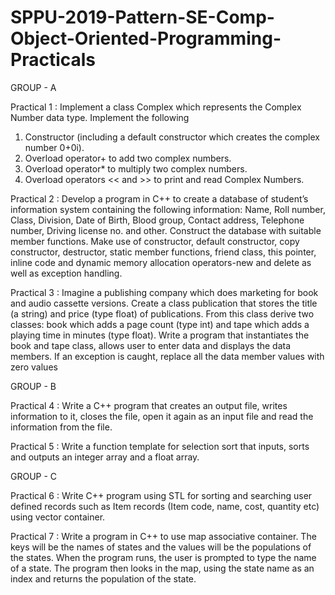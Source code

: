 # SPPU-2019-Pattern-SE-Comp-Object-Oriented-Programming-Practicals

GROUP - A

Practical 1 : Implement a class Complex which represents the Complex Number data type. Implement the following
1. Constructor (including a default constructor which creates the complex number 0+0i).
2. Overload operator+ to add two complex numbers.
3. Overload operator* to multiply two complex numbers.
4. Overload operators << and >> to print and read Complex Numbers.

Practical 2 : Develop a program in C++ to create a database of student’s information system containing the following information: Name, Roll number, Class, Division, Date of Birth, Blood group, Contact address, Telephone number, Driving license no. and other. Construct the database with suitable member functions. Make use of constructor, default constructor, copy constructor, destructor, static member functions, friend class, this pointer, inline code and dynamic memory allocation operators-new and delete as well as exception handling.

Practical 3 : Imagine a publishing company which does marketing for book and audio cassette versions. Create a class publication that stores the title (a string) and price (type float) of publications. From this class derive two classes: book which adds a page count (type int) and tape which adds a playing time in minutes (type float). Write a program that instantiates the book and tape class, allows user to enter data and displays the data members. If an exception is caught, replace all the data member values with zero values

GROUP - B

Practical 4 : Write a C++ program that creates an output file, writes information to it, closes the file, open it again as an input file and read the information from the file.

Practical 5 : Write a function template for selection sort that inputs, sorts and outputs an integer array and a float array.

GROUP - C

Practical 6 : Write C++ program using STL for sorting and searching user defined records such as Item records (Item code, name, cost, quantity etc) using vector container.

Practical 7 : Write a program in C++ to use map associative container. The keys will be the names of states and the values will be the populations of the states. When the program runs, the user is prompted to type the name of a state. The program then looks in the map, using the state name as an index and returns the population of the state.